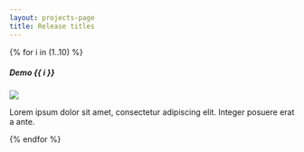 ```yaml
---
layout: projects-page
title: Release titles
---
```

<div class="row justify-content-center">
{% for i in (1..10) %}
<div class='col-md-3 card m-3 border-0'>
    <h5 class="card-title text-center">Demo {{ i }}</h5>
    <img class="card-img-top m-1" src="https://placehold.it/160x160" />
    <p class='card-text ml-1'>Lorem ipsum dolor sit amet, consectetur adipiscing elit. Integer posuere erat a ante.</p>
</div>
{% endfor %}
</div>